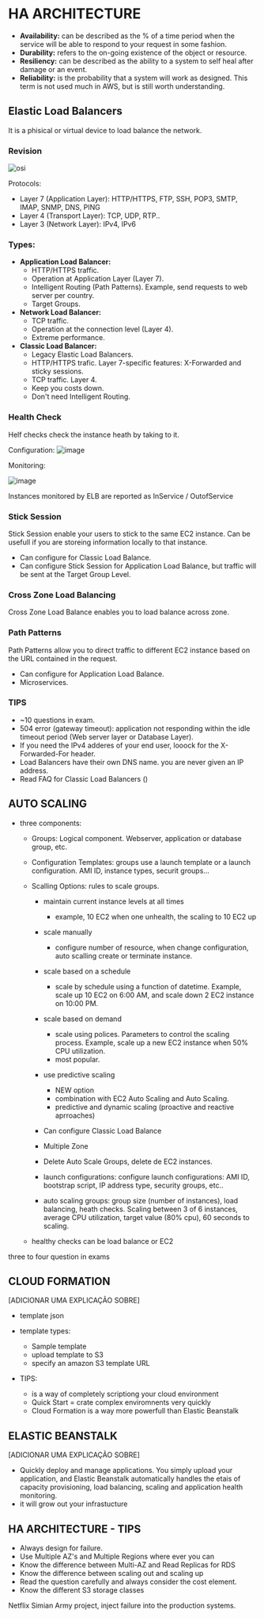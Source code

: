 # HA ARCHITECTURE

- **Availability:** can be described as the % of a time period when the service will be able to respond to your request in some fashion.
- **Durability:** refers to the on-going existence of the object or resource.
- **Resiliency:** can be described as the ability to a system to self heal after damage or an event.
- **Reliability:** is the probability that a system will work as designed. This term is not used much in AWS, but is still worth understanding.


## Elastic Load Balancers

It is a phisical or virtual device to load balance the network.


### Revision

![osi](https://user-images.githubusercontent.com/24825457/81094397-d1f89c80-8ed9-11ea-9354-0bff80cfa932.png)

Protocols:
  - Layer 7 (Application Layer): HTTP/HTTPS, FTP, SSH, POP3, SMTP, IMAP, SNMP, DNS, PING
  - Layer 4 (Transport Layer): TCP, UDP, RTP..
  - Layer 3 (Network Layer): IPv4, IPv6

### Types:

  - **Application Load Balancer:** 
    - HTTP/HTTPS traffic.
    - Operation at Application Layer (Layer 7).
    - Intelligent Routing (Path Patterns). Example, send requests to web server per country.
    - Target Groups.
  - **Network Load Balancer:** 
    - TCP traffic. 
    - Operation at the connection level (Layer 4).
    - Extreme performance.
  - **Classic Load Balancer:** 
    - Legacy Elastic Load Balancers.
    - HTTP/HTTPS trafic. Layer 7-specific features: X-Forwarded and sticky sessions.
    - TCP traffic. Layer 4.
    - Keep you costs down.
    - Don't need Intelligent Routing.

### Health Check

Helf checks check the instance heath by taking to it.
 
Configuration: 
![image](https://user-images.githubusercontent.com/24825457/81099716-babdad00-8ee1-11ea-8ffb-bcf36f553641.png)

Monitoring:

![image](https://user-images.githubusercontent.com/24825457/81100073-49322e80-8ee2-11ea-83ab-13257fb95fe7.png)

Instances monitored by ELB are reported as InService / OutofService 
 
### Stick Session

Stick Session enable your users to stick to the same EC2 instance. Can be usefull if you are storeing information locally to that instance.

  - Can configure for Classic Load Balance.
  - Can configure Stick Session for Application Load Balance, but traffic will be sent at the Target Group Level.
  
### Cross Zone Load Balancing

Cross Zone Load Balance enables you to load balance across zone.

### Path Patterns

Path Patterns allow you to direct traffic to different EC2 instance based on the URL contained in the request.

  - Can configure for Application Load Balance.
  - Microservices.

### TIPS
 - ~10 questions in exam.
 - 504 error (gateway timeout): application not responding within the idle timeout period (Web server layer or Database Layer).
 - If you need the IPv4 adderes of your end user, looock for the X-Forwarded-For header.
 - Load Balancers have their own DNS name. you are never given an IP address.
 - Read FAQ for Classic Load Balancers ()	

## AUTO SCALING



  - three components:
    - Groups: Logical component. Webserver, application or database group, etc.
    - Configuration Templates: groups use a launch template or a launch configuration. AMI ID, instance types, securit groups...
    - Scalling Options: rules to scale groups. 
    	- maintain current instance levels at all times
    	  - example, 10 EC2 when one unhealth, the scaling to 10 EC2 up
    	- scale manually
    	  - configure number of resource, when change configuration, auto scalling create or terminate instance.
    	- scale based on a schedule
    	  - scale by schedule using a function of datetime. Example, scale up 10 EC2 on 6:00 AM, and scale down 2 EC2 instance on 10:00 PM. 
    	- scale based on demand
    	  - scale using polices. Parameters to control the scaling process. Example, scale up a new EC2 instance when 50% CPU utilization.
    	  - most popular.
    	- use predictive scaling
    	  - NEW option
    	  - combination with EC2 Auto Scaling and Auto Scaling.
    	  - predictive and dynamic scaling (proactive and reactive aprroaches)

    	- Can configure Classic Load Balance
    	- Multiple Zone
    	- Delete Auto Scale Groups, delete de EC2 instances.


    	- launch configurations: configure launch configurations: AMI ID, bootstrap script, IP address type, security groups, etc..
    	- auto scaling groups: group size (number of instances), load balancing, heath checks. Scaling between 3 of 6 instances, average CPU utilization, target value (80% cpu), 60 seconds to scaling.

    - healthy checks can be load balance or EC2


three to four question in exams





## CLOUD FORMATION

[ADICIONAR UMA EXPLICAÇÃO SOBRE]


  - template json

  - template types:
    - Sample template
    - upload template to S3
    - specify an amazon S3 template URL


  - TIPS:
    - is a way of completely scriptiong your cloud environment
    - Quick Start = crate complex enviromnents very quickly
    - Cloud Formation is a way more powerfull than Elastic Beanstalk


## ELASTIC BEANSTALK

[ADICIONAR UMA EXPLICAÇÃO SOBRE]

  - Quickly deploy and manage applications. You simply upload your application, and Elastic Beanstalk automatically handles the etais of capacity provisioning, load balancing, scaling and application health monitoring.
  - it will grow out your infrastucture


## HA ARCHITECTURE - TIPS

  - Always design for failure.
  - Use Multiple AZ's and Multiple Regions where ever you can
  - Know the difference between Multi-AZ and Read Replicas for RDS
  - Know the difference between scaling out and scaling up
  - Read the question carefully and always consider the cost element.
  - Know the different S3 storage classes
    
Netflix Simian Army project, inject failure into the production systems.


